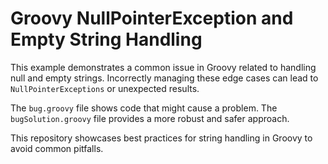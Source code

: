 # Groovy NullPointerException and Empty String Handling

This example demonstrates a common issue in Groovy related to handling null and empty strings.  Incorrectly managing these edge cases can lead to `NullPointerExceptions` or unexpected results.

The `bug.groovy` file shows code that might cause a problem. The `bugSolution.groovy` file provides a more robust and safer approach.

This repository showcases best practices for string handling in Groovy to avoid common pitfalls.